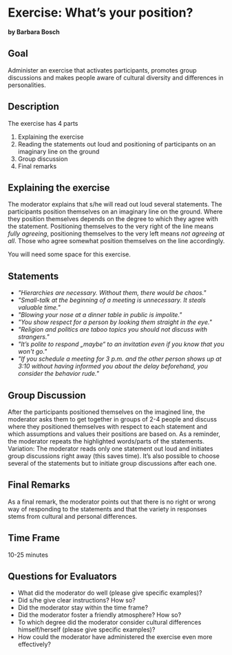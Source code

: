 
# Exercise: What’s your position?

**by Barbara Bosch**

## Goal

Administer an exercise that activates participants, promotes group discussions and makes people aware of cultural diversity and differences in personalities.

## Description

The exercise has 4 parts

1. Explaining the exercise
2. Reading the statements out loud and positioning of participants on an imaginary line on the ground
3. Group discussion
4. Final remarks

## Explaining the exercise

The moderator explains that s/he will read out loud several statements. The participants position themselves on an imaginary line on the ground. Where they position themselves depends on the degree to which they agree with the statement. Positioning themselves to the very right of the line means *fully agreeing*, positioning themselves to the very left means *not agreeing at all*. Those who agree somewhat position themselves on the line accordingly.

You will need some space for this exercise. 

## Statements

* *"Hierarchies are necessary. Without them, there would be chaos."*
* *"Small-talk at the beginning of a meeting is unnecessary. It steals valuable time."*
* *"Blowing your nose at a dinner table in public is impolite."*
* *"You show respect for a person by looking them straight in the eye."*
* *"Religion and politics are taboo topics you should not discuss with strangers."*
* *"It’s polite to respond „maybe“ to an invitation even if you know that you won't go."*
* *"If you schedule a meeting for 3 p.m. and the other person shows up at 3:10 without having informed you about the delay beforehand, you consider the behavior rude."*

## Group Discussion

After the participants positioned themselves on the imagined line, the moderator asks them to get together in groups of 2-4 people and discuss where they positioned themselves with respect to each statement and which assumptions and values their positions are based on. As a reminder, the moderator repeats the highlighted words/parts of the statements.
Variation: The moderator reads only one statement out loud and initiates group discussions right away (this saves time). It’s also possible to choose several of the statements but to initiate group discussions after each one.

## Final Remarks

As a final remark, the moderator points out that there is no right or wrong way of responding to the statements and that the variety in responses stems from cultural and personal differences.

## Time Frame

10-25 minutes

## Questions for Evaluators

* What did the moderator do well (please give specific examples)?
* Did s/he give clear instructions? How so?
* Did the moderator stay within the time frame?
* Did the moderator foster a friendly atmosphere? How so?
* To which degree did the moderator consider cultural differences himself/herself (please give specific examples)?
* How could the moderator have administered the exercise even more effectively?
